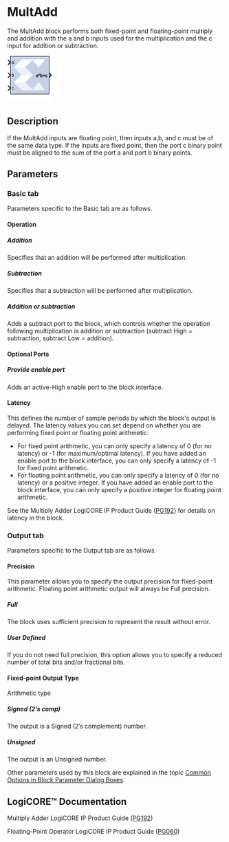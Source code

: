 # MultAdd

The MultAdd block performs both fixed-point and floating-point
multiply and addition with the a and b inputs used for the
multiplication and the c input for addition or subtraction.

![](./Images/block.png)

## Description
If the MultAdd inputs are floating point, then inputs a,b, and c must be
of the same data type. If the inputs are fixed point, then the port c
binary point must be aligned to the sum of the port a and port b binary
points.

## Parameters

### Basic tab  
Parameters specific to the Basic tab are as follows.

#### Operation  
##### Addition  
Specifies that an addition will be performed after multiplication.

##### Subtraction  
Specifies that a subtraction will be performed after multiplication.

##### Addition or subtraction  
Adds a subtract port to the block, which controls whether the operation
following multiplication is addition or subtraction (subtract High =
subtraction, subtract Low = addition).

#### Optional Ports  
##### Provide enable port  
Adds an active-High enable port to the block interface.

#### Latency  
This defines the number of sample periods by which the block's output is
delayed. The latency values you can set depend on whether you are
performing fixed point or floating point arithmetic:

- For fixed point arithmetic, you can only specify a latency of 0 (for
  no latency) or -1 (for maximum/optimal latency). If you have added an
  enable port to the block interface, you can only specify a latency of
  -1 for fixed point arithmetic.
- For floating point arithmetic, you can only specify a latency of 0
  (for no latency) or a positive integer. If you have added an enable
  port to the block interface, you can only specify a positive integer
  for floating point arithmetic.

See the Multiply Adder LogiCORE IP Product Guide
([PG192](https://docs.xilinx.com/access/sources/ud/document?isLatest=true&url=pg192-multadd&ft:locale=en-US))
for details on latency in the block.


### Output tab  
Parameters specific to the Output tab are as follows.

#### Precision  
This parameter allows you to specify the output precision for
fixed-point arithmetic. Floating point arithmetic output will always be
Full precision.

##### Full  
The block uses sufficient precision to represent the result without
error.

##### User Defined  
If you do not need full precision, this option allows you to specify a
reduced number of total bits and/or fractional bits.

#### Fixed-point Output Type  
Arithmetic type

##### Signed (2’s comp)  
The output is a Signed (2’s complement) number.

##### Unsigned  
The output is an Unsigned number.

Other parameters used by this block are explained in the topic [Common
Options in Block Parameter Dialog
Boxes](../../GEN/common-options/README.md).

## LogiCORE™ Documentation

Multiply Adder LogiCORE IP Product Guide
([PG192](https://docs.xilinx.com/access/sources/ud/document?isLatest=true&url=pg192-multadd&ft:locale=en-US))

Floating-Point Operator LogiCORE IP Product Guide
([PG060](https://docs.xilinx.com/access/sources/ud/document?isLatest=true&url=pg060-floating-point&ft:locale=en-US))
